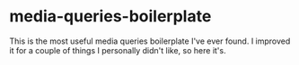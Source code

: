# media-queries-boilerplate
This is the most useful media queries boilerplate I've ever found. I improved it for a couple of things I personally didn't like, so here it's.
